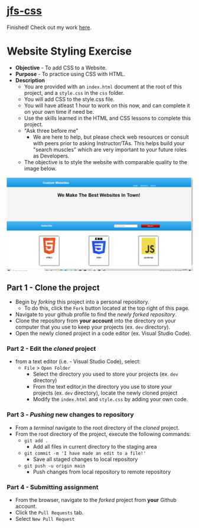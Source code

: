 # <a href="https://txlocnguyen.github.io/jfs-css/">jfs-css</a>
Finished! Check out my work <a href="https://txlocnguyen.github.io/jfs-css/">here</a>.
# Website Styling Exercise

* **Objective** - To add CSS to a Website.
* **Purpose** - To practice using CSS with HTML.
* **Description**
    * You are provided with an `index.html` document at the root of this project, and a `style.css` in the `css` folder.
    * You will add CSS to the style.css file.
    * You will have atleast 1 hour to work on this now, and can complete it on your own time if need be.
    * Use the skills learned in the HTML and CSS lessons to complete this project.
    * "Ask three before me"
        * We are here to help, but please check web resources or consult with peers prior to asking Instructor/TAs. This helps build your "search muscles" which are very important to your future roles as Developers.
    * The objective is to style the website with comparable quality to the image below.

![](./images/after-photo.png)

## Part 1 - Clone the project

* Begin by _forking_ this project into a personal repository.
   * To do this, click the `Fork` button located at the top right of this page.
* Navigate to your github profile to find the _newly forked repository_.
* Clone the repository from **your account** into the directory on your computer that you use to keep your projects (ex. `dev` directory).
* Open the newly cloned project in a code editor (ex. Visual Studio Code).

### Part 2 - Edit the _cloned_ project

* from a text editor (i.e. - Visual Studio Code), select:
  * `File` > `Open Folder`
    * Select the directory you used to store your projects (ex. `dev` directory) 
    * From the text editor,in the directory you use to store your projects (ex. `dev` directory), locate the newly cloned project
    * Modify the `index.html` and `style.css` by adding your own code.

### Part 3 - _Pushing_ new changes to repository

* From a _terminal_ navigate to the root directory of the _cloned_ project.
* From the root directory of the project, execute the following commands:
    * `git add .`
        * Add all files in current directory to the staging area       
    * `git commit -m 'I have made an edit to a file!'`
        * Save all staged changes to local repository
    * `git push -u origin main`
        * Push changes from local repository to remote repository

### Part 4 - Submitting assignment

* From the browser, navigate to the _forked_ project from **your** Github account.
* Click the `Pull Requests` tab.
* Select `New Pull Request`
